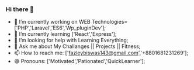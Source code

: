 ### Hi there 👋

<!-- 
**Fzrabbi/Fzrabbi** is a ✨ _special_ ✨ repository because its `README.md` (this file) appears on your GitHub profile.

Here are some ideas to get you started: -->

- 🔭 I’m currently working on WEB Technologies=['PHP','Laravel','ES6','Wp_pluginDev'];
- 🌱 I’m currently learning ['React','Express'];
- 🤔 I’m looking for help with Learning Everything;
- 💬 Ask me about My Challanges || Projects || Fitness;
- 📫 How to reach me: ['fazleybiswas143@gmail.com','+8801681231269'];
- 😄 Pronouns: ['Motivated','Pationated','QuickLearner'];


